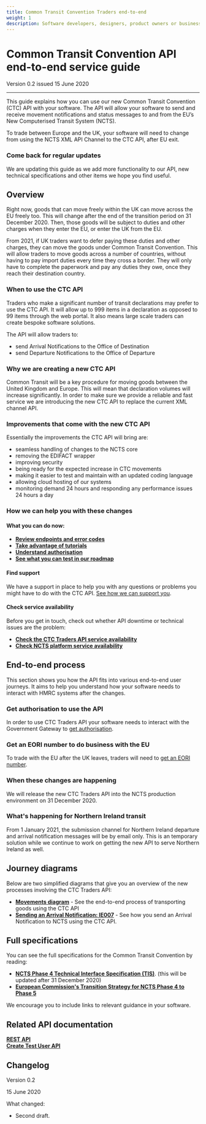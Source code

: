 ```yaml
---
title: Common Transit Convention Traders end-to-end
weight: 1
description: Software developers, designers, product owners or business analysts. Integrate your software with Common Transit Convention Traders API.
---
```


# Common Transit Convention API end-to-end service guide

Version 0.2 issued 15 June 2020
***

This guide explains how you can use our new Common Transit Convention (CTC) API with your software. The API will allow your software to send and receive movement notifications and status messages to and from the EU’s New Computerised Transit System (NCTS). 

To trade between Europe and the UK, your software will need to change from using the NCTS XML API Channel to the CTC API, after EU exit.

### Come back for regular updates

We are updating this guide as we add more functionality to our API, new technical specifications and other items we hope you find useful. 

## Overview

Right now, goods that can move freely within the UK can move across the EU freely too. This will change after the end of the transition period on 31 December 2020. Then, those goods will be subject to duties and other charges when they enter the EU, or enter the UK from the EU.

From 2021, if UK traders want to defer paying these duties and other charges, they can move the goods under Common Transit Convention. This will allow traders to move goods across a number of countries, without having to pay import duties every time they cross a border. They will only have to complete the paperwork and pay any duties they owe, once they reach their destination country.



### When to use the CTC API

Traders who make a significant number of transit declarations may prefer to use the CTC API. It will  allow up to 999 items in a declaration as opposed to 99 items through the web portal. It also means large scale traders can create bespoke software solutions. 

The API will allow traders to:
- send Arrival Notifications to the Office of Destination
- send Departure Notifications to the Office of Departure


### Why we are creating a new CTC API

Common Transit will be a key procedure for moving goods between the United Kingdom and Europe. This will mean that declaration volumes will increase significantly. In order to make sure we provide a reliable and fast service we are introducing the new CTC API to replace the current XML channel API.


### Improvements that come with the new CTC API

Essentially the improvements the CTC API will bring are:
- seamless handling of changes to the NCTS core 
- removing the EDIFACT wrapper 
- improving security 
- being ready for  the expected increase in CTC movements   
- making it easier to test and maintain with an updated coding language    
- allowing  cloud hosting of our systems  
- monitoring demand 24 hours and responding any performance issues 24 hours a day   



### How we can help you with these changes

#### What you can do now: 
- **[Review endpoints and error codes](https://developer.qa.tax.service.gov.uk/api-documentation/docs/api/service/common-transit-convention-traders/1.0)**  
- **[Take advantage of tutorials](https://developer.qa.tax.service.gov.uk/api-documentation/docs/tutorials)** 
- **[Understand authorisation](https://developer.qa.tax.service.gov.uk/api-documentation/docs/authorisation)**
- **[See what you can test in our roadmap](https://developer.qa.tax.service.gov.uk/roadmaps/common-transit-convention-traders-roadmap/#backlog)**

#### Find support

We have a support in place to help you with any questions or problems you might have to do with the CTC API. [See how we can support you](documentation/get-support.html). 


#### Check service availability
Before you get in touch, check out whether API downtime or technical issues are the problem:
- **[Check the CTC Traders API service availability](https://api-platform-status.production.tax.service.gov.uk/?_ga=2.145121908.112811846.1587044117-960820992.1580203223)**    
- **[Check NCTS platform service availability](https://www.gov.uk/government/publications/new-computerised-transit-system-ncts-web-service-availability-and-issues/new-computerised-transit-system-ncts-web-service-availability-and-issues)**

 
## End-to-end process

This section shows you how the API fits into various end-to-end user journeys. It aims to help you understand how your software needs to interact with HMRC systems after the changes.


### Get authorisation to use the API

In order to use CTC Traders API your software needs to interact with the Government Gateway to [get authorisation](https://developer.service.hmrc.gov.uk/api-documentation/docs/authorisation/user-restricted-endpoints).


### Get an EORI number to do business with the EU

To trade with the EU after the UK leaves, traders will need to [get an EORI number](https://www.gov.uk/eori).


### When these changes are happening 

We will release the new CTC Traders API into the NCTS production environment on 31 December 2020.

### What's happening for Northern Ireland transit

From 1 January 2021, the submission channel for Northern Ireland departure and arrival notification messages will be by email only. This is an temporary solution while we continue to work on getting the new API to serve Northern Ireland as well. 

## Journey diagrams
Below are two simplified diagrams that give you an overview of the new processes involving the CTC Traders API:

- **[Movements diagram](documentation/movements-diagram.html.md)** - See the end-to-end process of transporting goods using the CTC API
- **[Sending an Arrival Notification: IE007](documentation/arrivals-diagram.html.md)** - See how you send an Arrival Notification to NCTS using the CTC API.  


## Full specifications
You can see the full specifications for the Common Transit Convention by reading:

- **[NCTS Phase 4 Technical Interface Specification (TIS)](https://www.gov.uk/government/publications/new-computerised-transit-system-technical-specifications)**. (this will be updated after 31 December 2020)   
- **[European Commission's Transition Strategy for NCTS Phase 4 to Phase 5](https://www.clecat.org/media/Transit%20transition%20strategy%20document.pdf)**

We encourage you to include links to relevant guidance in your software.





## Related API documentation
<!--- Section owner: MTD Programme --->

  **[REST API](https://developer.service.hmrc.gov.uk/api-documentation/docs/api/service/common-transit-convention-traders/1.0)**  
  **[Create Test User API](https://developer.service.hmrc.gov.uk/api-documentation/docs/api/service/api-platform-test-user/1.0)**

## Changelog
<!--- Section owner: MTD Programme --->

Version 0.2

15 June 2020

What changed:

* Second draft.
